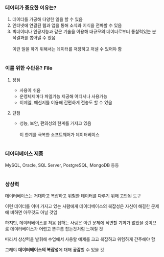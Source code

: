 ### 데이터가 중요한 이유는?

1. 데이터를 가공해 다양한 일을 할 수 있음
2. 인터넷에 연결된 웹과 앱을 통해 소식과 지식을 전파할 수 있음
3. 빅데이터나 인공지능과 같은 기술을 이용해 대규모의 데이터로부터 통찰력있는 분석결과를 뽑아낼 수 있음<br><br>
   이런 일을 하기 위해서는 데이터를 저장하고 꺼낼 수 있어야 함<br><br>


### 이를 위한 수단은?   **File**

1. 장점
   - 사용이 쉬움
   - 운영체제마다 파일기능 제공해 어디서나 사용가능
   - 이메일, 메신저를 이용해 간편하게 전송도 할 수 있음

2. 단점
   - 성능, 보안, 편의성의 한계를 가지고 있음<br><br>
   이 한계를 극복한 소프트웨어가 데이터베이스<br><br>


### 데이터베이스 제품
MySQL, Oracle, SQL Server, PostgreSQL, MongoDB 등등<br><br>


### 상상력

데이터베이스는 거대하고 복잡하고 위험한 데이터를 다루기 위해 고안된 도구<br>

이런 데이터를 이미 가지고 있는 사람에게 데이터베이스의 복잡성은 자신이 해결한 문제에 비하면 아무것도 아닐 것임<br>

하지만, 데이터베이스를 처음 접하는 사람은 이런 문제에 직면할 기회가 없었을 것이므로 데이터베이스가 어렵고 뜬구름 잡는것처럼 느껴질 것<br>

따라서 상상력을 발휘해 수업에서 사용할 예제를 크고 복잡하고 위험하게 간주해야 함<br>

그래야 **데이터베이스의 복잡성**에 대해 **공감**할 수 있을 것
